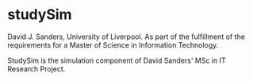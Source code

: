 # studySim
David J. Sanders, University of Liverpool. As part of the fulfillment of the 
requirements for a Master of Science in Information Technology.

StudySim is the simulation component of David Sanders' MSc in IT Research 
Project.
